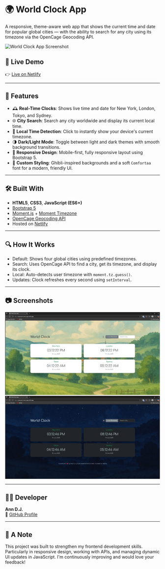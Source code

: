 # 🌍 World Clock App

A responsive, theme-aware web app that shows the current time and date for popular global cities — with the ability to search for any city using its timezone via the OpenCage Geocoding API.

![World Clock App Screenshot](./screenshot/WorldClock_Demo_ScreenRecord.gif)

## 🚀 Live Demo

👉 [Live on Netlify](https://adj-world-clock-app.netlify.app/)

---

## 📌 Features

- 🕰 **Real-Time Clocks**: Shows live time and date for New York, London, Tokyo, and Sydney.
- 🌐 **City Search**: Search any city worldwide and display its current local time.
- 📍 **Local Time Detection**: Click to instantly show your device's current timezone.
- 🌗 **Dark/Light Mode**: Toggle between light and dark themes with smooth background transitions.
- 📱 **Responsive Design**: Mobile-first, fully responsive layout using Bootstrap 5.
- 🎨 **Custom Styling**: Ghibli-inspired backgrounds and a soft `Comfortaa` font for a modern, friendly UI.

---

## 🛠️ Built With

- **HTML5**, **CSS3**, **JavaScript (ES6+)**
- [Bootstrap 5](https://getbootstrap.com/)
- [Moment.js](https://momentjs.com/) + [Moment Timezone](https://momentjs.com/timezone/)
- [OpenCage Geocoding API](https://opencagedata.com/)
- Hosted on [Netlify](https://netlify.com/)

---

## 🔍 How It Works

- Default: Shows four global cities using predefined timezones.
- Search: Uses OpenCage API to find a city, get its timezone, and display its clock.
- Local: Auto-detects user timezone with `moment.tz.guess()`.
- Updates: Clock refreshes every second using `setInterval`.

---

## 📷 Screenshots

![Light Theme](./screenshot/WorldClock_LightMode_Screenshot.png)
![Dark Theme](./screenshot/WorldClock_DarkMode_Screenshot.png)

---

## 🧑‍💻 Developer

**Ann D.J.**  
📂 [GitHub Profile](https://github.com/ann-era)

---

## 🧠 A Note

This project was built to strengthen my frontend development skills. Particularly in responsive design, working with APIs, and managing dynamic UI updates in JavaScript. I'm continuously improving and would love your feedback!
